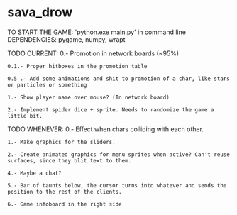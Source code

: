 # sava_drow
TO START THE GAME: 'python.exe main.py' in command line
DEPENDENCIES: pygame, numpy, wrapt

TODO CURRENT:
    0.- Promotion in network boards (~95%)

    0.1.- Proper hitboxes in the promotion table

    0.5 .- Add some animations and shit to promotion of a char, like stars or particles or something

    1.- Show player name over mouse? (In network board)

    2.- Implement spider dice + sprite. Needs to randomize the game a little bit.

TODO WHENEVER:
    0.- Effect when chars colliding with each other.

    1.- Make graphics for the sliders.

    2.- Create animated graphics for menu sprites when active? Can't reuse surfaces, since they blit text to them.

    4.- Maybe a chat?

    5.- Bar of taunts below, the cursor turns into whatever and sends the position to the rest of the clients.

    6.- Game infoboard in the right side